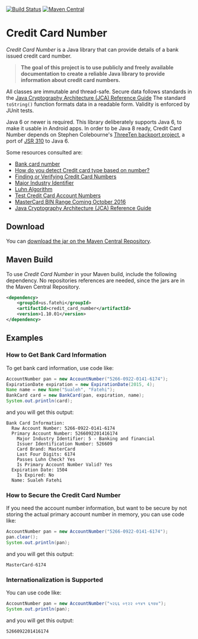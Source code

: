 [![Build Status](https://travis-ci.org/sualeh/credit_card_number.svg)](https://travis-ci.org/sualeh/credit_card_number)
[![Maven Central](https://img.shields.io/maven-central/v/us.fatehi/credit_card_number.svg)](http://search.maven.org/#search%7Cga%7C1%7Cg%3Aus.fatehi%20credit_card_number)

# Credit Card Number

*Credit Card Number* is a Java library that can provide details of a bank issued 
credit card number. 

> **The goal of this project is to use publicly and freely available documentation 
to create a reliable Java library to provide information about credit card numbers.**

All classes are immutable and thread-safe. Secure data follows standards in the 
[Java Cryptography Architecture (JCA) Reference Guide](http://docs.oracle.com/javase/6/docs/technotes/guides/security/crypto/CryptoSpec.html#PBEEx) 
The standard `toString()` function 
formats data in a readable form. Validity is enforced by JUnit tests. 

Java 6 or newer is required. This library deliberately supports Java 6, to make it 
usable in Android apps. In order to be Java 8 ready, Credit Card Number depends on 
Stephen Colebourne's [ThreeTen backport 
project](https://github.com/ThreeTen/threetenbp), a port of [JSR 
310](https://jcp.org/en/jsr/detail?id=310) to Java 6. 

Some resources consulted are:
* [Bank card number](http://en.wikipedia.org/wiki/Bank_card_number)
* [How do you detect Credit card type based on number?](http://stackoverflow.com/questions/72768/how-do-you-detect-credit-card-type-based-on-number)  
* [Finding or Verifying Credit Card Numbers](http://www.regular-expressions.info/creditcard.html)
* [Major Industry Identifier](https://en.wikipedia.org/wiki/Bank_card_number#Major_Industry_Identifier_.28MII.29)
* [Luhn Algorithm](http://en.wikipedia.org/wiki/Luhn_algorithm)
* [Test Credit Card Account Numbers](https://www.paypalobjects.com/en_US/vhelp/paypalmanager_help/credit_card_numbers.htm)
* [MasterCard BIN Range Coming October 2016](https://www.forte.net/blog/mastercard-bin-range-coming/)
* [Java Cryptography Architecture (JCA) Reference Guide](http://docs.oracle.com/javase/6/docs/technotes/guides/security/crypto/CryptoSpec.html#PBEEx) 

## Download

You can [download the jar on the Maven Central Repository](http://search.maven.org/#search%7Cga%7C1%7Ca%3A%22credit_card_number%22).

## Maven Build

To use *Credit Card Number* in your Maven build, include the following dependency. 
No repositories references are needed, since the jars are in the Maven Central 
Repository.
```xml
<dependency>
    <groupId>us.fatehi</groupId>
    <artifactId>credit_card_number</artifactId>
    <version>1.10.01</version>
</dependency>
```

## Examples

### How to Get Bank Card Information

To get bank card information, use code like:
```java
AccountNumber pan = new AccountNumber("5266-0922-0141-6174");
ExpirationDate expiration = new ExpirationDate(2015, 4);
Name name = new Name("Sualeh", "Fatehi");
BankCard card = new BankCard(pan, expiration, name);
System.out.println(card);
```
and you will get this output:
```
Bank Card Information: 
  Raw Account Number: 5266-0922-0141-6174
  Primary Account Number: 5266092201416174
    Major Industry Identifier: 5 - Banking and financial
    Issuer Identification Number: 526609
    Card Brand: MasterCard
    Last Four Digits: 6174
    Passes Luhn Check? Yes
    Is Primary Account Number Valid? Yes
  Expiration Date: 1504
    Is Expired: No
  Name: Sualeh Fatehi
```

### How to Secure the Credit Card Number

If you need the account number information, but want to be secure by not 
storing the actual primary account number in memory, you can use code like:
```java
AccountNumber pan = new AccountNumber("5266-0922-0141-6174");
pan.clear();
System.out.println(pan);
```
and you will get this output:
```
MasterCard-6174
```

### Internationalization is Supported

You can use code like:
```java
AccountNumber pan = new AccountNumber("५२६६ ०९२२ ०१४१ ६१७४");
System.out.println(pan);
```
and you will get this output:
```
5266092201416174
```
